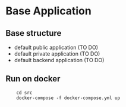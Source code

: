 # Base Application

## Base structure

- default public application (TO DO)
- default private application (TO DO)
- default backend application (TO DO)


## Run on docker
```
    cd src
    docker-compose -f docker-compose.yml up
```
